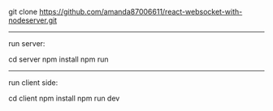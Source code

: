 git clone https://github.com/amanda87006611/react-websocket-with-nodeserver.git

--------------------------------

run server:

cd server
npm install
npm run 

--------------------------------

run client side:

cd client
npm install
npm run dev
